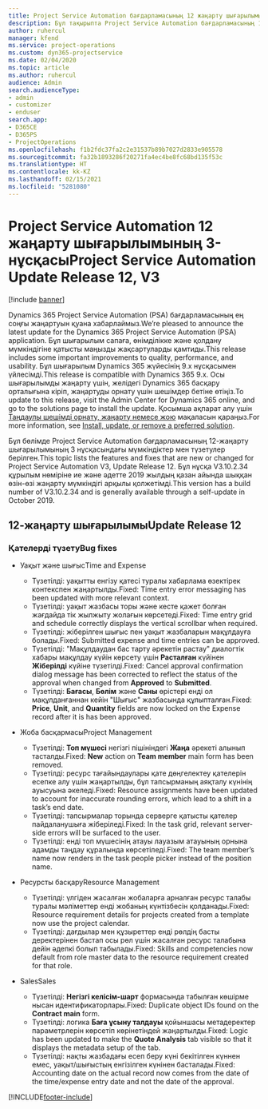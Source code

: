 ```yaml
---
title: Project Service Automation бағдарламасының 12 жаңарту шығарылымы 3-нұсқасындағы жаңалықтар немесе өзгерістер
description: Бұл тақырыпта Project Service Automation бағдарламасының 12-жаңарту шығарылымының 3 нұсқасындағы жаңалықтар туралы ақпарат беріледі.
author: ruhercul
manager: kfend
ms.service: project-operations
ms.custom: dyn365-projectservice
ms.date: 02/04/2020
ms.topic: article
ms.author: ruhercul
audience: Admin
search.audienceType:
- admin
- customizer
- enduser
search.app:
- D365CE
- D365PS
- ProjectOperations
ms.openlocfilehash: f1b2fdc37fa2c2e31537b89b7027d2833e905578
ms.sourcegitcommit: fa32b1893286f20271fa4ec4be8fc68bd135f53c
ms.translationtype: HT
ms.contentlocale: kk-KZ
ms.lasthandoff: 02/15/2021
ms.locfileid: "5281080"
---
```

# <a name="project-service-automation-update-release-12-v3"></a><span data-ttu-id="46ef4-103">Project Service Automation 12 жаңарту шығарылымының 3-нұсқасы</span><span class="sxs-lookup"><span data-stu-id="46ef4-103">Project Service Automation Update Release 12, V3</span></span>

[!include [banner](../includes/psa-now-project-operations.md)]

<span data-ttu-id="46ef4-104">Dynamics 365 Project Service Automation (PSA) бағдарламасының ең соңғы жаңартуын қуана хабарлаймыз.</span><span class="sxs-lookup"><span data-stu-id="46ef4-104">We’re pleased to announce the latest update for the Dynamics 365 Project Service Automation (PSA) application.</span></span> <span data-ttu-id="46ef4-105">Бұл шығарылым сапаға, өнімділікке және қолдану мүмкіндігіне қатысты маңызды жақсартуларды қамтиды.</span><span class="sxs-lookup"><span data-stu-id="46ef4-105">This release includes some important improvements to quality, performance, and usability.</span></span> <span data-ttu-id="46ef4-106">Бұл шығарылым Dynamics 365 жүйесінің 9.x нұсқасымен үйлесімді.</span><span class="sxs-lookup"><span data-stu-id="46ef4-106">This release is compatible with Dynamics 365 9.x.</span></span> <span data-ttu-id="46ef4-107">Осы шығарылымды жаңарту үшін, желідегі Dynamics 365 басқару орталығына кіріп, жаңартуды орнату үшін шешімдер бетіне өтіңіз.</span><span class="sxs-lookup"><span data-stu-id="46ef4-107">To update to this release, visit the Admin Center for Dynamics 365 online, and go to the solutions page to install the update.</span></span> <span data-ttu-id="46ef4-108">Қосымша ақпарат алу үшін [Таңдаулы шешімді орнату, жаңарту немесе жою](https://docs.microsoft.com/power-platform/admin/install-remove-preferred-solution) мақаласын қараңыз.</span><span class="sxs-lookup"><span data-stu-id="46ef4-108">For more information, see [Install, update, or remove a preferred solution](https://docs.microsoft.com/power-platform/admin/install-remove-preferred-solution).</span></span>

<span data-ttu-id="46ef4-109">Бұл бөлімде Project Service Automation бағдарламасының 12-жаңарту шығарылымының 3 нұсқасындағы мүмкіндіктер мен түзетулер берілген.</span><span class="sxs-lookup"><span data-stu-id="46ef4-109">This topic lists the features and fixes that are new or changed for Project Service Automation V3, Update Release 12.</span></span> <span data-ttu-id="46ef4-110">Бұл нұсқа V3.10.2.34 құрылым нөміріне ие және әдетте 2019 жылдың қазан айында шыққан өзін-өзі жаңарту мүмкіндігі арқылы қолжетімді.</span><span class="sxs-lookup"><span data-stu-id="46ef4-110">This version has a build number of V3.10.2.34 and is generally available through a self-update in October 2019.</span></span>

## <a name="update-release-12"></a><span data-ttu-id="46ef4-111">12-жаңарту шығарылымы</span><span class="sxs-lookup"><span data-stu-id="46ef4-111">Update Release 12</span></span>

### <a name="bug-fixes"></a><span data-ttu-id="46ef4-112">Қателерді түзету</span><span class="sxs-lookup"><span data-stu-id="46ef4-112">Bug fixes</span></span>

- <span data-ttu-id="46ef4-113">Уақыт және шығыс</span><span class="sxs-lookup"><span data-stu-id="46ef4-113">Time and Expense</span></span>

    - <span data-ttu-id="46ef4-114">Түзетілді: уақытты енгізу қатесі туралы хабарлама өзектірек контекспен жаңартылды.</span><span class="sxs-lookup"><span data-stu-id="46ef4-114">Fixed: Time entry error messaging has been updated with more relevant context.</span></span>
    - <span data-ttu-id="46ef4-115">Түзетілді: уақыт жазбасы торы және кесте қажет болған жағдайда тік жылжыту жолағын көрсетеді.</span><span class="sxs-lookup"><span data-stu-id="46ef4-115">Fixed: Time entry grid and schedule correctly displays the vertical scrollbar when required.</span></span>
    - <span data-ttu-id="46ef4-116">Түзетілді: жіберілген шығыс пен уақыт жазбаларын мақұлдауға болады.</span><span class="sxs-lookup"><span data-stu-id="46ef4-116">Fixed: Submitted expense and time entries can be approved.</span></span>
    - <span data-ttu-id="46ef4-117">Түзетілді: "Мақұлдаудан бас тарту әрекетін растау" диалогтік хабары мақұлдау күйін көрсету үшін **Расталған** күйінен **Жіберілді** күйіне түзетілді.</span><span class="sxs-lookup"><span data-stu-id="46ef4-117">Fixed: Cancel approval confirmation dialog message has been corrected to reflect the status of the approval when changed from **Approved** to **Submitted**.</span></span>
    - <span data-ttu-id="46ef4-118">Түзетілді: **Бағасы**, **Бөлім** және **Саны** өрістері енді ол мақұлданғаннан кейін "Шығыс" жазбасында құлыпталған.</span><span class="sxs-lookup"><span data-stu-id="46ef4-118">Fixed: **Price**, **Unit**, and **Quantity** fields are now locked on the Expense record after it is has been approved.</span></span>

- <span data-ttu-id="46ef4-119">Жоба басқармасы</span><span class="sxs-lookup"><span data-stu-id="46ef4-119">Project Management</span></span>

    - <span data-ttu-id="46ef4-120">Түзетілді: **Топ мүшесі** негізгі пішініндегі **Жаңа** әрекеті алынып тасталды.</span><span class="sxs-lookup"><span data-stu-id="46ef4-120">Fixed: **New** action on **Team member** main form has been removed.</span></span>
    - <span data-ttu-id="46ef4-121">Түзетілді: ресурс тағайындаулары қате дөңгелектеу қателерін есепке алу үшін жаңартылды, бұл тапсырманың аяқталу күнінің ауысуына әкеледі.</span><span class="sxs-lookup"><span data-stu-id="46ef4-121">Fixed: Resource assignments have been updated to account for inaccurate rounding errors, which lead to a shift in a task’s end date.</span></span>
    - <span data-ttu-id="46ef4-122">Түзетілді: тапсырмалар торында серверге қатысты қателер пайдаланушыға жіберіледі.</span><span class="sxs-lookup"><span data-stu-id="46ef4-122">Fixed: In the task grid, relevant server-side errors will be surfaced to the user.</span></span>
    - <span data-ttu-id="46ef4-123">Түзетілді: енді топ мүшесінің атауы лауазым атауының орнына адамды таңдау құралында көрсетіледі.</span><span class="sxs-lookup"><span data-stu-id="46ef4-123">Fixed: The team member’s name now renders in the task people picker instead of the position name.</span></span>

- <span data-ttu-id="46ef4-124">Ресурсты басқару</span><span class="sxs-lookup"><span data-stu-id="46ef4-124">Resource Management</span></span>

    - <span data-ttu-id="46ef4-125">Түзетілді: үлгіден жасалған жобаларға арналған ресурс талабы туралы мәліметтер енді жобаның күнтізбесін қолданады.</span><span class="sxs-lookup"><span data-stu-id="46ef4-125">Fixed: Resource requirement details for projects created from a template now use the project calendar.</span></span>
    - <span data-ttu-id="46ef4-126">Түзетілді: дағдылар мен құзыреттер енді рөлдің басты деректерінен бастап осы рөл үшін жасалған ресурс талабына дейін әдепкі болып табылады.</span><span class="sxs-lookup"><span data-stu-id="46ef4-126">Fixed: Skills and competencies now default from role master data to the resource requirement created for that role.</span></span>

- <span data-ttu-id="46ef4-127">Sales</span><span class="sxs-lookup"><span data-stu-id="46ef4-127">Sales</span></span>

    - <span data-ttu-id="46ef4-128">Түзетілді: **Негізгі келісім-шарт** формасында табылған көшірме нысан идентификаторлары.</span><span class="sxs-lookup"><span data-stu-id="46ef4-128">Fixed: Duplicate object IDs found on the **Contract main** form.</span></span>
    - <span data-ttu-id="46ef4-129">Түзетілді: логика **Баға ұсыну талдауы** қойыншасы метадеректер параметрлерін көрсетіп көрінетіндей жаңартылды.</span><span class="sxs-lookup"><span data-stu-id="46ef4-129">Fixed: Logic has been updated to make the **Quote Analysis** tab visible so that it displays the metadata setup of the tab.</span></span>
    - <span data-ttu-id="46ef4-130">Түзетілді: нақты жазбадағы есеп беру күні бекітілген күннен емес, уақыт/шығыстың енгізілген күнінен басталады.</span><span class="sxs-lookup"><span data-stu-id="46ef4-130">Fixed: Accounting date on the actual record now comes from the date of the time/expense entry date and not the date of the approval.</span></span>


[!INCLUDE[footer-include](../includes/footer-banner.md)]